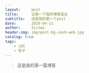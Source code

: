 ```yaml
---
layout:     post
title:      记录一下我的博客诞生
subtitle:   这是我的第一个post
date:       2020-04-11
author:     Zichao
header-img: img/post-bg-ios9-web.jpg
catalog: true
tags:
    - iOS
    - 轮子
---
```



>这是我的第一篇博客